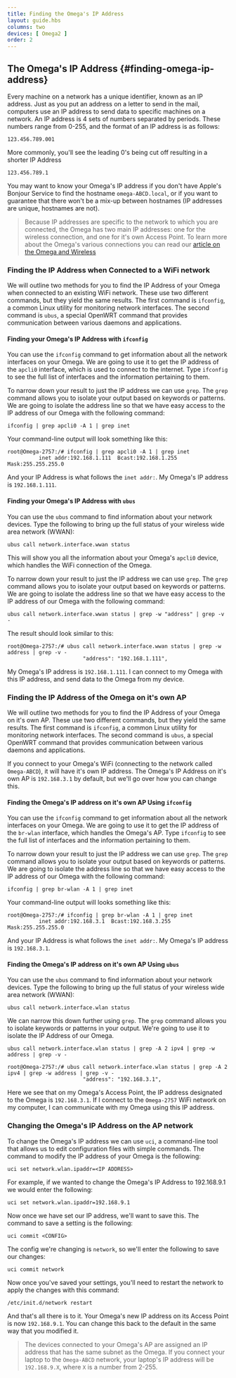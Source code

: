 ```yaml
---
title: Finding the Omega's IP Address
layout: guide.hbs
columns: two
devices: [ Omega2 ]
order: 2
---
```


## The Omega's IP Address {#finding-omega-ip-address}

<!-- // brief overview of what an IP address is -->

Every machine on a network has a unique identifier, known as an IP address. Just as you put an address on a letter to send in the mail, computers use an IP address to send data to specific machines on a network. An IP address is 4 sets of numbers separated by periods. These numbers range from 0-255, and the format of an IP address is as follows:

```
123.456.789.001
```

More commonly, you'll see the leading 0's being cut off resulting in a shorter IP Address

```
123.456.789.1
```

You may want to know your Omega's IP address if you don't have Apple's Bonjour Service to find the hostname `omega-ABCD.local`, or if you want to guarantee that there won't be a mix-up between hostnames (IP addresses are unique, hostnames are not).


> Because IP addresses are specific to the network to which you are connected, the Omega has two main IP addresses: one for the wireless connection, and one for it's own Access Point. To learn more about the Omega's various connections you can read our [article on the Omega and Wireless](#the-omega-and-wireless-connectivity)

<!-- // some examples as to why you might want to know the ip address -->

### Finding the IP Address when Connected to a WiFi network


We will outline two methods for you to find the IP Address of your Omega when connected to an existing WiFi network. These use two different commands, but they yield the same results. The first command is `ifconfig`, a common Linux utility for monitoring network interfaces. The second command is `ubus`, a special OpenWRT command that provides communication between various daemons and applications.


#### Finding your Omega's IP Address with `ifconfig`

You can use the `ifconfig` command to get information about all the network interfaces on your Omega. We are going to use it to get the IP address of the `apcli0` interface, which is used to connect to the internet. Type `ifconfig` to see the full list of interfaces and the information pertaining to them.


To narrow down your result to just the IP address we can use `grep`. The `grep` command allows you to isolate your output based on keywords or patterns. We are going to isolate the address line so that we have easy access to the IP address of our Omega with the following command:

```
ifconfig | grep apcli0 -A 1 | grep inet
```

Your command-line output will look something like this:

```
root@Omega-2757:/# ifconfig | grep apcli0 -A 1 | grep inet
          inet addr:192.168.1.111  Bcast:192.168.1.255  Mask:255.255.255.0
```

And your IP Address is what follows the `inet addr:`. My Omega's IP address is `192.168.1.111`.


#### Finding your Omega's IP Address with `ubus`

You can use the `ubus` command to find information about your network devices. Type the following to bring up the full status of your wireless wide area network (WWAN):

```
ubus call network.interface.wwan status
```

This will show you all the information about your Omega's `apcli0` device, which handles the WiFi connection of the Omega.


To narrow down your result to just the IP address we can use `grep`. The `grep` command allows you to isolate your output based on keywords or patterns. We are going to isolate the address line so that we have easy access to the IP address of our Omega with the following command:

```
ubus call network.interface.wwan status | grep -w "address" | grep -v -
```

The result should look similar to this:

```
root@Omega-2757:/# ubus call network.interface.wwan status | grep -w address | grep -v -
                        "address": "192.168.1.111",
```


My Omega's IP address is `192.168.1.111`. I can connect to my Omega with this IP address, and send data to the Omega from my device.

<!-- // - using ifconfig and looking for apcli, throw in a little bit of grep -B3 magic -->
<!-- // - using ubus call network.device.wwan, maybe start with the whole output and then narrow it down with grep -->


### Finding the IP Address of the Omega on it's own AP

We will outline two methods for you to find the IP Address of your Omega on it's own AP. These use two different commands, but they yield the same results. The first command is `ifconfig`, a common Linux utility for monitoring network interfaces. The second command is `ubus`, a special OpenWRT command that provides communication between various daemons and applications.


If you connect to your Omega's WiFi (connecting to the network called `Omega-ABCD`), it will have it's own IP address. The Omega's IP Address on it's own AP is `192.168.3.1` by default, but we'll go over how you can change this.

#### Finding the Omega's IP address on it's own AP Using `ifconfig`

You can use the `ifconfig` command to get information about all the network interfaces on your Omega. We are going to use it to get the IP address of the `br-wlan` interface, which handles the Omega's AP. Type `ifconfig` to see the full list of interfaces and the information pertaining to them.


To narrow down your result to just the IP address we can use `grep`. The `grep` command allows you to isolate your output based on keywords or patterns. We are going to isolate the address line so that we have easy access to the IP address of our Omega with the following command:


```
ifconfig | grep br-wlan -A 1 | grep inet
```

Your command-line output will looks something like this:

```
root@Omega-2757:/# ifconfig | grep br-wlan -A 1 | grep inet
          inet addr:192.168.3.1  Bcast:192.168.3.255  Mask:255.255.255.0
```

And your IP Address is what follows the `inet addr:`. My Omega's IP address is `192.168.3.1`.

#### Finding the Omega's IP address on it's own AP Using `ubus`

You can use the `ubus` command to find information about your network devices. Type the following to bring up the full status of your wireless wide area network (WWAN):

```
ubus call network.interface.wlan status
```

We can narrow this down further using `grep`. The `grep` command allows you to isolate keywords or patterns in your output. We're going to use it to isolate the IP Address of our Omega.

```
ubus call network.interface.wlan status | grep -A 2 ipv4 | grep -w address | grep -v -
```

```
root@Omega-2757:/# ubus call network.interface.wlan status | grep -A 2 ipv4 | grep -w address | grep -v -
                        "address": "192.168.3.1",
```

Here we see that on my Omega's Access Point, the IP address designated to the Omega is `192.168.3.1`. If I connect to the `Omega-2757` WiFi network on my computer, I can communicate with my Omega using this IP address.
<!-- // - using ifconfig and looking for br-wlan, throw in a little bit of grep -B3 magic -->
<!-- // - using ubus call network.device.wlan, maybe start with the whole output and then narrow it down with grep -->


### Changing the Omega's IP Address on the AP network


To change the Omega's IP address we can use `uci`, a command-line tool that allows us to edit configuration files with simple commands. The command to modify the IP address of your Omega is the following:

```
uci set network.wlan.ipaddr=<IP ADDRESS>
```

For example, if we wanted to change the Omega's IP Address to 192.168.9.1 we would enter the following:

```
uci set network.wlan.ipaddr=192.168.9.1
```

Now once we have set our IP address, we'll want to save this. The command to save a setting is the following:

```
uci commit <CONFIG>
```

The config we're changing is `network`, so we'll enter the following to save our changes:

```
uci commit network
```

Now once you've saved your settings, you'll need to restart the network to apply the changes with this command:

```
/etc/init.d/network restart
```

And that's all there is to it. Your Omega's new IP address on its Access Point is now `192.168.9.1`. You can change this back to the default in the same way that you modified it.

>The devices connected to your Omega's AP are assigned an IP address that has the same subnet as the Omega. If you connect your laptop to the `Omega-ABCD` network, your laptop's IP address will be `192.168.9.X`, where `X` is a number from 2-255.
